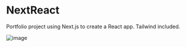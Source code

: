 # NextReact
Portfolio project using Next.js to create a React app. Tailwind included.

![image](https://github.com/user-attachments/assets/b0b34f81-0062-4e3e-8b6a-77c72f30a133)
